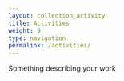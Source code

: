 ```yaml
---
layout: collection_activity
title: Activities
weight: 9
type: navigation
permalink: /activities/
---
```

Something describing your work